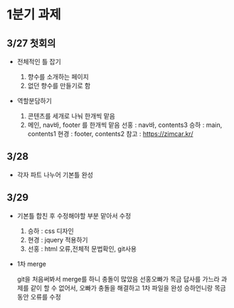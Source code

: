 # 1분기 과제 

## 3/27 첫회의
- 전체적인 틀 잡기
	1. 향수를 소개하는 페이지
	2. 없던 향수를 만들기로 함

- 역할분담하기
	1. 콘텐츠를 세개로 나눠 한개씩 맡음
	2. 메인, nav바, footer 를 한개씩 맡음
		선홍 : nav바, contents3
        승하 : main, contents1
        현경 : footer, contents2
	참고 : https://zimcar.kr/
    
## 3/28 
- 각자 파트 나누어 기본틀 완성

## 3/29
- 기본틀 합친 후 수정해야할 부분 맡아서 수정
	1. 승하 : css 디자인
	2. 현경 : jquery 적용하기
	3. 선홍 : html 오류,전체적 문법확인, git사용

- 1차 merge
	
    git을 처음써봐서 merge를 하니 충돌이 많았음
    선홍오빠가 목금 답사를 가느라 과제를 같이 할 수 없어서,
    오빠가 충돌을 해결하고 1차 파일을 완성
    승하언니랑 목금동안 오류를 수정
